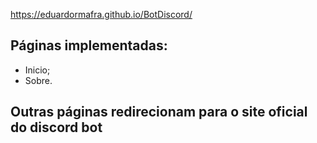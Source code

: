 https://eduardormafra.github.io/BotDiscord/

## Páginas implementadas:
- Inicio;
- Sobre.

## Outras páginas redirecionam para o site oficial do discord bot
